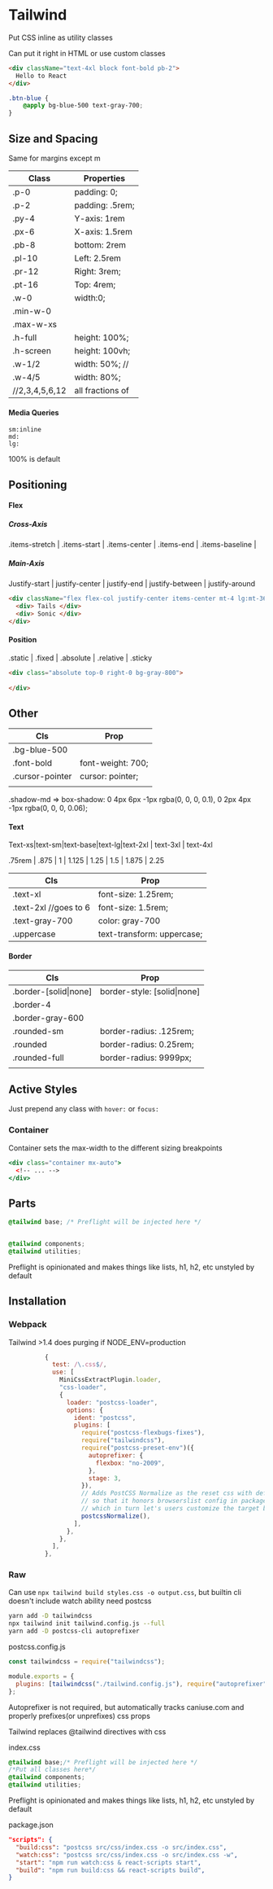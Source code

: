 # Tailwind

Put CSS inline as utility classes

Can put it right in HTML or use custom classes

```html
<div className="text-4xl block font-bold pb-2">
  Hello to React
</div>
```

```css
.btn-blue {
	@apply bg-blue-500 text-gray-700;
}
```

## Size and Spacing

Same for margins except m

| Class          | Properties       |
| -------------- | ---------------- |
| .p-0           | padding: 0;      |
| .p-2           | padding: .5rem;  |
| .py-4          | Y-axis: 1rem     |
| .px-6          | X-axis: 1.5rem   |
| .pb-8          | bottom: 2rem     |
| .pl-10         | Left: 2.5rem     |
| .pr-12         | Right: 3rem;     |
| .pt-16         | Top: 4rem;       |
| .w-0           | width:0;         |
| .min-w-0       |                  |
| .max-w-xs      |                  |
| .h-full        | height: 100%;    |
| .h-screen      | height: 100vh;   |
| .w-1/2         | width: 50%; //   |
| .w-4/5         | width: 80%;      |
| //2,3,4,5,6,12 | all fractions of |

#### Media Queries

```
sm:inline
md:
lg:
```

100% is default

## Positioning

#### Flex

##### Cross-Axis

.items-stretch  | .items-start  | .items-center  | .items-end  | .items-baseline  |

##### Main-Axis

Justify-start | justify-center | justify-end | justify-between | justify-around

```html
<div className="flex flex-col justify-center items-center mt-4 lg:mt-36 mb-20 lg:mb-28">
  <div> Tails </div>
  <div> Sonic </div>
</div>
```

#### Position

.static | .fixed | .absolute | .relative | .sticky

```html
<div class="absolute top-0 right-0 bg-gray-800">
  
</div>
```

## Other

| Cls             | Prop              |
| --------------- | ----------------- |
| .bg-blue-500    |                   |
| .font-bold      | font-weight: 700; |
| .cursor-pointer | cursor: pointer;  |
|                 |                   |

.shadow-md =>  box-shadow: 0 4px 6px -1px rgba(0, 0, 0, 0.1), 0 2px 4px -1px rgba(0, 0, 0, 0.06);

#### Text

Text-xs|text-sm|text-base|text-lg|text-2xl | text-3xl | text-4xl

.75rem | .875 | 1 | 1.125 | 1.25 | 1.5 | 1.875 | 2.25

| Cls                   | Prop                       |
| --------------------- | -------------------------- |
| .text-xl              | font-size: 1.25rem;        |
| .text-2xl //goes to 6 | font-size: 1.5rem;         |
| .text-gray-700        | color: gray-700            |
| .uppercase            | text-transform: uppercase; |

#### Border

| Cls                   | Prop                        |
| --------------------- | --------------------------- |
| .border-[solid\|none] | border-style: [solid\|none] |
| .border-4             |                             |
| .border-gray-600      |                             |
| .rounded-sm           | border-radius: .125rem;     |
| .rounded              | border-radius: 0.25rem;     |
| .rounded-full         | border-radius: 9999px;      |
|                       |                             |

## Active Styles

Just prepend any class with `hover:` or `focus:`

### Container

Container sets the max-width to the different sizing breakpoints

```jsx
<div class="container mx-auto">
  <!-- ... -->
</div>
```

## Parts

```css
@tailwind base; /* Preflight will be injected here */


@tailwind components;
@tailwind utilities;
```

Preflight is opinionated and makes things like lists, h1, h2, etc unstyled by default

## Installation

### Webpack

Tailwind >1.4 does purging if NODE_ENV=production

```js
          {
            test: /\.css$/,
            use: [
              MiniCssExtractPlugin.loader,
              "css-loader",
              {
                loader: "postcss-loader",
                options: {
                  ident: "postcss",
                  plugins: [
                    require("postcss-flexbugs-fixes"),
                    require("tailwindcss"),
                    require("postcss-preset-env")({
                      autoprefixer: {
                        flexbox: "no-2009",
                      },
                      stage: 3,
                    }),
                    // Adds PostCSS Normalize as the reset css with default options,
                    // so that it honors browserslist config in package.json
                    // which in turn let's users customize the target behavior as per their needs.
                    postcssNormalize(),
                  ],
                },
              },
            ],
          },
```

### Raw 

Can use `npx tailwind build styles.css -o output.css`, but builtin cli doesn't include watch ability need postcss

```bash
yarn add -D tailwindcss
npx tailwind init tailwind.config.js --full
yarn add -D postcss-cli autoprefixer
```

postcss.config.js

```js
const tailwindcss = require("tailwindcss");

module.exports = {
  plugins: [tailwindcss("./tailwind.config.js"), require("autoprefixer")]
};
```

Autoprefixer is not required, but automatically tracks caniuse.com and properly prefixes(or unprefixes) css props

Tailwind replaces @tailwind directives with css

index.css

```css
@tailwind base;/* Preflight will be injected here */
/*Put all classes here*/
@tailwind components;
@tailwind utilities;
```

Preflight is opinionated and makes things like lists, h1, h2, etc unstyled by default

package.json

```json
"scripts": {
  "build:css": "postcss src/css/index.css -o src/index.css",
  "watch:css": "postcss src/css/index.css -o src/index.css -w",
  "start": "npm run watch:css & react-scripts start",
  "build": "npm run build:css && react-scripts build",
}
```

#### 